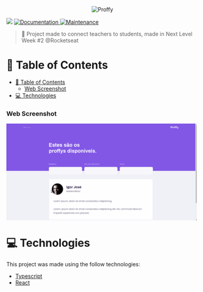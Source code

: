<p align="center">
   <img src="https://github.com/igorjc/proffy/blob/master/.github/logo.png" alt="Proffy" width="280"/>
</p>
<p>
  <img src="https://img.shields.io/badge/version-1.0.0-blue.svg?cacheSeconds=2592000" />
  <a href="https://github.com/igorjcl/proffy#readme">
    <img alt="Documentation" src="https://img.shields.io/badge/documentation-yes-brightgreen.svg" target="_blank" />
  </a>
  <a href="https://github.com/igorjcl/proffy/graphs/commit-activity">
    <img alt="Maintenance" src="https://img.shields.io/badge/Maintained%3F-yes-green.svg" target="_blank" />
  </a>

</p>

> :rocket: Project made to connect teachers to students, made in Next Level Week #2 @Rocketseat

# :pushpin: Table of Contents

- [:pushpin: Table of Contents](#pushpin-table-of-contents)
    - [Web Screenshot](#web-screenshot)
- [:computer: Technologies](#computer-technologies)

### Web Screenshot

<div style="display: flex; flex-direction: 'row'; align-items: 'center';">
   <img src="https://github.com/igorjcl/proffy/blob/master/.github/application-web.gif" width="500px">
</div>

# :computer: Technologies

This project was made using the follow technologies:

<ul>
  <li><a href="https://www.typescriptlang.org/">Typescript</a></li>
  <li><a href="https://reactjs.org/">React</a></li>
</ul>
